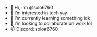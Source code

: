- 👋 Hi, I’m @solo6760
- 👀 I’m interested in tech yay
- 🌱 I’m currently learning something idk
- 💞️ I’m looking to collaborate on work lol
- 📫 Discord: solo#6760

<!---
solo6760/solo6760 is a ✨ special ✨ repository because its `README.md` (this file) appears on your GitHub profile.
You can click the Preview link to take a look at your changes.
--->
